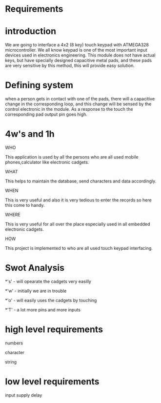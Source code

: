 # Requirements

# introduction
   
   We are going to interface a 4x2 (8 key) touch keypad with ATMEGA328 microcontroller. We all know keypad is one of the most important input devices used in electronics engineering. This module does not have actual keys, but have specially designed capacitive metal pads, and these pads are very sensitive by this method, this will provide easy solution.

# Defining system
   when a person gets in contact with one of the pads, there will a capacitive change in the corresponding loop, and this change will be sensed by the control electronic in the module. As a response to the touch the corresponding pad output pin goes high.
   
# 4w's and 1h

WHO

This application is used by all the persons who are all used mobile phones,calculator like electronic cadgets.

WHAT

This helps to maintain the database, send characters and data accordingly.

WHEN

This is very useful and also it is very tedious to enter the records so here this come to handy.

WHERE

This is very useful for all over the place especially used in all embedded electronic cadgets.

HOW

This project is implemented to who are all used touch keypad interfacing.

# Swot Analysis

*'s' - will opearate the cadgets very easilly

*'w' - initially we are in trouble

*'o' - will easily uses the cadgets by touching

*'T' - a lot more pins and more inputs


# high level requirements

numbers

character

string

# low level requirements

input supply
delay





